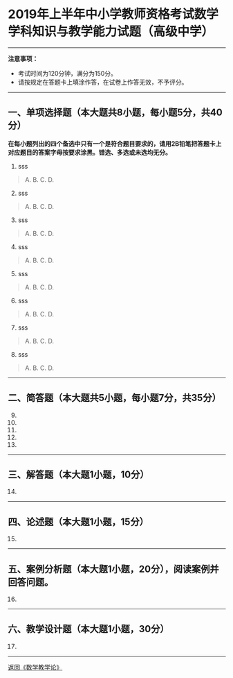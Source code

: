 # 2019年上半年中小学教师资格考试数学学科知识与教学能力试题（高级中学）

---

**注意事项：**
+ 考试时间为120分钟，满分为150分。
+ 请按规定在答题卡上填涂作答，在试卷上作答无效，不予评分。

---

## 一、单项选择题（本大题共8小题，每小题5分，共40分）

**在每小题列出的四个备选中只有一个是符合题目要求的，请用2B铅笔把答题卡上对应题目的答案字母按要求涂黑。错选、多选或未选均无分。**

1. sss
> A.
> B.
> C.
> D.

2. sss
> A.
> B.
> C.
> D.

3. sss
> A.
> B.
> C.
> D.

4. sss
> A.
> B.
> C.
> D.

5. sss
> A.
> B.
> C.
> D.

6. sss
> A.
> B.
> C.
> D.

7. sss
> A.
> B.
> C.
> D.

8. sss
> A.
> B.
> C.
> D.

---

## 二、简答题（本大题共5小题，每小题7分，共35分）

9. 

10. 

11. 

12. 

13. 



---

## 三、解答题（本大题1小题，10分）

14. 

---

## 四、论述题（本大题1小题，15分）

15. 

---

## 五、案例分析题（本大题1小题，20分），阅读案例并回答问题。

16. 

---

## 六、教学设计题（本大题1小题，30分）

17. 

---

<a href="/html/lecture/mathTeacher.html"> 返回《数学教学论》 </a>